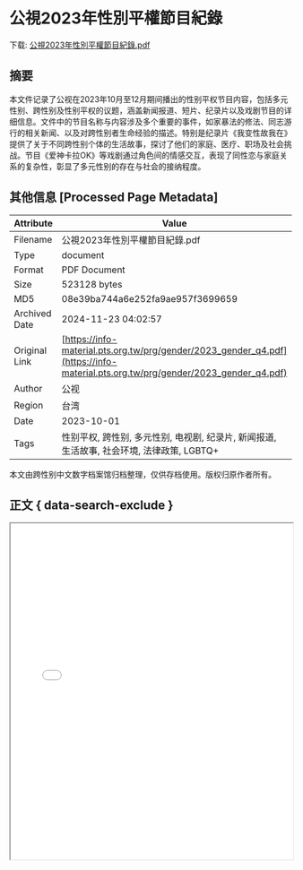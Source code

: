 # 公視2023年性別平權節目紀錄

<!-- tcd_download_link -->
下载: [公視2023年性別平權節目紀錄.pdf](公視2023年性別平權節目紀錄.pdf)
<!-- tcd_download_link_end -->

## 摘要

<!-- tcd_abstract -->
本文件记录了公视在2023年10月至12月期间播出的性别平权节目内容，包括多元性别、跨性别及性别平权的议题，涵盖新闻报道、短片、纪录片以及戏剧节目的详细信息。文件中的节目名称与内容涉及多个重要的事件，如家暴法的修法、同志游行的相关新闻、以及对跨性别者生命经验的描述。特别是纪录片《我变性故我在》提供了关于不同跨性别个体的生活故事，探讨了他们的家庭、医疗、职场及社会挑战。节目《爱神卡拉OK》等戏剧通过角色间的情感交互，表现了同性恋与家庭关系的复杂性，彰显了多元性别的存在与社会的接纳程度。

<!-- tcd_abstract_end -->

## 其他信息 [Processed Page Metadata]

| Attribute       | Value                                  |
|-----------------|----------------------------------------|
| Filename        | 公視2023年性別平權節目紀錄.pdf                             |
| Type            | document                                 |
| Format          | PDF Document                               |
| Size            | 523128 bytes                           |
| MD5             | 08e39ba744a6e252fa9ae957f3699659                                  |
| Archived Date   | 2024-11-23 04:02:57                             |
| Original Link   | [https://info-material.pts.org.tw/prg/gender/2023_gender_q4.pdf](https://info-material.pts.org.tw/prg/gender/2023_gender_q4.pdf)                         |
| Author          | 公视                               |
| Region          | 台湾                               |
| Date            | 2023-10-01                                 |
| Tags            | 性别平权, 跨性别, 多元性别, 电视剧, 纪录片, 新闻报道, 生活故事, 社会环境, 法律政策, LGBTQ+                                 |

本文由跨性别中文数字档案馆归档整理，仅供存档使用。版权归原作者所有。


## 正文 { data-search-exclude }

<!-- tcd_main_text -->
<iframe src="../公視2023年性別平權節目紀錄.pdf" width="100%" height="600px">
    <p>无法显示PDF，请下载查看。</p>
</iframe>
<!-- tcd_main_text_end -->

